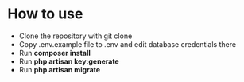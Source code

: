 
<h1>How to use</h1>
<ul>
<li>Clone the repository with git clone</li>
<li>Copy .env.example file to .env and edit database credentials there</li>
<li>Run <b>composer install</b></li>
<li>Run <b>php artisan key:generate</b></li>
<li>Run <b>php artisan migrate</b></li>
</ul>